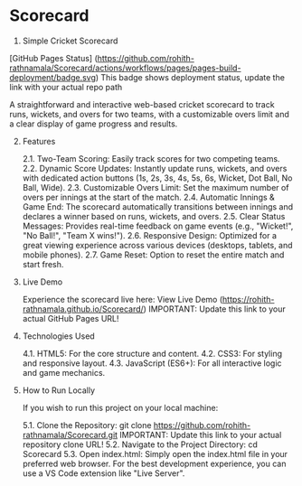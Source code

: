 # Scorecard
1. Simple Cricket Scorecard

[GitHub Pages Status] (https://github.com/rohith-rathnamala/Scorecard/actions/workflows/pages/pages-build-deployment/badge.svg) This badge shows deployment status, update the link with your actual repo path

A straightforward and interactive web-based cricket scorecard to track runs, wickets, and overs for two teams, with a customizable overs limit and a clear display of game progress and results.

2. Features

   2.1. Two-Team Scoring: Easily track scores for two competing teams.
   2.2. Dynamic Score Updates: Instantly update runs, wickets, and overs with dedicated action buttons (1s, 2s, 3s, 4s, 5s, 6s, Wicket, Dot Ball, No Ball, Wide).
   2.3. Customizable Overs Limit: Set the maximum number of overs per innings at the start of the match.
   2.4. Automatic Innings & Game End: The scorecard automatically transitions between innings and declares a winner based on runs, wickets, and overs.
   2.5. Clear Status Messages: Provides real-time feedback on game events (e.g., "Wicket!", "No Ball!", "Team X wins!").
   2.6. Responsive Design: Optimized for a great viewing experience across various devices (desktops, tablets, and mobile phones).
   2.7. Game Reset: Option to reset the entire match and start fresh.

3. Live Demo

   Experience the scorecard live here:
   View Live Demo (https://rohith-rathnamala.github.io/Scorecard/) IMPORTANT: Update this link to your actual GitHub Pages URL!

4. Technologies Used

   4.1. HTML5: For the core structure and content.
   4.2. CSS3: For styling and responsive layout.
   4.3. JavaScript (ES6+): For all interactive logic and game mechanics.

5. How to Run Locally

   If you wish to run this project on your local machine:

   5.1. Clone the Repository:
      git clone https://github.com/rohith-rathnamala/Scorecard.git
      IMPORTANT: Update this link to your actual repository clone URL!
   5.2. Navigate to the Project Directory:
      cd Scorecard
   5.3. Open index.html:
      Simply open the index.html file in your preferred web browser. For the best development experience, you can use a VS Code extension like "Live Server".
